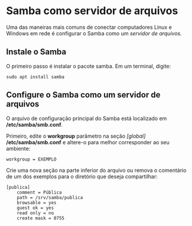 # Samba como servidor de arquivos

Uma das maneiras mais comuns de conectar computadores Linux e Windows em rede é configurar o Samba como um *servidor de arquivos.*

## Instale o Samba

O primeiro passo é instalar o pacote samba. Em um terminal, digite:

```
sudo apt install samba
```
## Configure o Samba como um servidor de arquivos

O arquivo de configuração principal do Samba está localizado em **/etc/samba/smb.conf**.

Primeiro, edite o **workgroup** parâmetro na seção *[global]* **/etc/samba/smb.conf** e altere-o para melhor corresponder ao seu ambiente:

```
workgroup = EXEMPLO
```
Crie uma nova seção na parte inferior do arquivo ou remova o comentário de um dos exemplos para o diretório que deseja compartilhar:

```
[publica]
    comment = Pública
    path = /srv/samba/publica
    browsable = yes
    guest ok = yes
    read only = no
    create mask = 0755
 ```